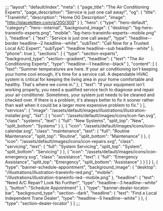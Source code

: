 ;;;
    "layout": "default/index",
    "meta": {
        "page_title": "The Air Conditioning Experts",
        "page_description": "Service is just one call away!",
        "og": {
            "title": "TraneInfo",
            "description": "Home OG Description",
            "image": "http://placekitten.com/g/200/300"
        }
    },
    "hero": {
        "type": "hero-default",
        "category": "hero--internal",
        "background_image": {
            "desktop": "bg-hero-traneinfo-experts.png",
            "mobile": "bg-hero-traneinfo-experts--mobile.png"
        },
        "headline": {
            "text": "Service is just one call away!",
            "type": "headline--border headline--2 headline--white",
            "subText": "Call Now for a Trusted Local A/C Expert",
            "subType": "headline headline--sub headline--white"
        },
        "phone": true
    },
    "sections": [
        {
            "type": "section-experts",
            "background_type": "section--gradient",
            "headline": {
                "text": "The Air Conditioning Experts",
                "type": "headline--1 headline--black"
            },
            "content": [
                {
                    "text": "Summer temperatures are here. If your air conditioning isn't keeping your home cool enough, it's time for a service call. A dependable HVAC system is critical for keeping the living area in your home comfortable and healthy. That's where we come in."
                },
                {
                    "text": "If your equipment isn't working properly, you need a qualified service tech to diagnose and repair your air conditioner. Sometimes, your system just needs to be cleaned and checked over. If there is a problem, it's always better to fix it sooner rather than wait when it could be a larger more expensive problem to fix."
                }
            ],
            "services": {
                "image": "/assets/default/images/illustrations/illustration-installer.png",
                "list": [
                    {
                        "icon": "/assets/default/images/icons/icon-fan.svg",
                        "class": "systems",
                        "text": {
                            "full": "New Systems",
                            "split_top": "New",
                            "split_bottom": "Systems"
                        }
                    },
                    {
                        "icon": "/assets/default/images/icons/icon-calendar.svg",
                        "class": "maintenance",
                        "text": {
                            "full": "Routine Maintenance",
                            "split_top": "Routine",
                            "split_bottom": "Maintenance"
                        }
                    },
                    {
                        "icon": "/assets/default/images/icons/icon-repairs.svg",
                        "class": "servicing",
                        "text": {
                            "full": "System Servicing",
                            "split_top": "System",
                            "split_bottom": "Servicing"
                        }
                    },
                    {
                        "icon": "/assets/default/images/icons/icon-emergency.svg",
                        "class": "assistance",
                        "text": {
                            "full": "Emergency Assistance",
                            "split_top": "Emergency",
                            "split_bottom": "Assistance"
                        }
                    }
                ]
            }
        },
        {
            "type": "banner-schedule-appointment",
            "background_image": {
                "desktop": "/illustrations/illustration-traneinfo-red.png",
                "mobile": "/illustrations/illustration-traneinfo-red--mobile.png"
            },
            "headline": {
                "text": "Need A/C Repair? Look No Further!",
                "type": "headline--3 headline--white"
            },
            "button": "Schedule Appointment"
        },
        {
            "type": "banner-dealer-locator-bar",
            "background_type": "section--dark",
            "headline": {
                "text": "Find a Local Independent Trane Dealer",
                "type": "headline--5 headline--white"
            }
        },
        {
            "type": "section-dealer-locator"
        }
    ]
;;;
